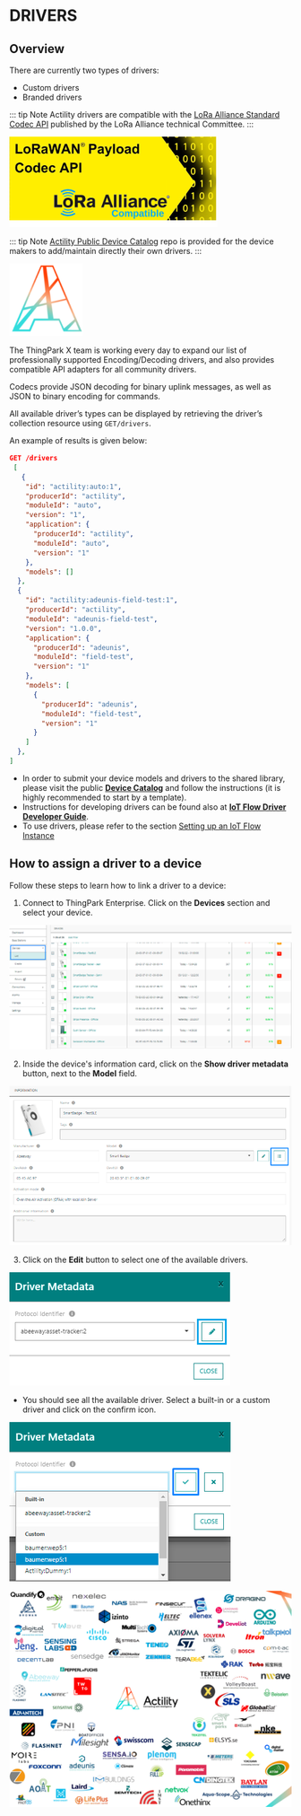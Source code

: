 # DRIVERS

## Overview

There are currently two types of drivers:

* Custom drivers
* Branded drivers

::: tip Note
Actility drivers are compatible with the [LoRa Alliance Standard Codec API](https://resources.lora-alliance.org/document/ts013-1-0-0-payload-codec-api) published by the LoRa Alliance technical Committee.
:::

![lora-alliance](./images/lora-alliance.png)

::: tip Note
[Actility Public Device Catalog](https://github.com/actility/device-catalog) repo is provided for the device makers to add/maintain directly their own drivers.
:::

![actility](./images/actility.png)


The ThingPark X  team is working every day to expand our list of professionally supported Encoding/Decoding drivers, and also provides compatible API adapters for all community drivers.

Codecs provide JSON decoding for binary uplink messages, as well as JSON to binary encoding for commands.

All available driver’s types can be displayed by retrieving the driver’s collection resource using `GET/drivers`.

An example of results is given below:

``` json
GET /drivers
 [
   {
    "id": "actility:auto:1",
    "producerId": "actility",
    "moduleId": "auto",
    "version": "1",
    "application": {
      "producerId": "actility",
      "moduleId": "auto",
      "version": "1"
    },
    "models": []
  },
  {
    "id": "actility:adeunis-field-test:1",
    "producerId": "actility",
    "moduleId": "adeunis-field-test",
    "version": "1.0.0",
    "application": {
      "producerId": "adeunis",
      "moduleId": "field-test",
      "version": "1"
    },
    "models": [
      {
        "producerId": "adeunis",
        "moduleId": "field-test",
        "version": "1"
      }
    ]
  },
]
```

* In order to submit your device models and drivers to the shared library, please visit the public [**Device Catalog**](https://github.com/actility/device-catalog) and follow the instructions (it is highly recommended to start by a template). 
* Instructions for developing drivers can be found also at [**IoT Flow Driver Developer Guide**](https://github.com/actility/device-catalog/tree/main/template/sample-vendor/drivers).
* To use drivers, please refer to the section [Setting up an IoT Flow Instance](../Getting_Started/Setting_Up_An_IoT_Flow_Instance/#flow-matcher)


## How to assign a driver to a device

Follow these steps to learn how to link a driver to a device:

1. Connect to ThingPark Enterprise. Click on the **Devices** section and select your device.

![img](./images/select_device.png)

2. Inside the device's information card, click on the **Show driver metadata** button, next to the **Model** field.

![img](./images/show_driver_metadata.png)

3. Click on the **Edit** button to select one of the available drivers.

![img](./images/driver_edit.png)

* You should see all the available driver. Select a built-in or a custom driver and click on the confirm icon.

![img](./images/select_driver.png)

![supported_manufacturers](./images/supported-manufacturers.png)